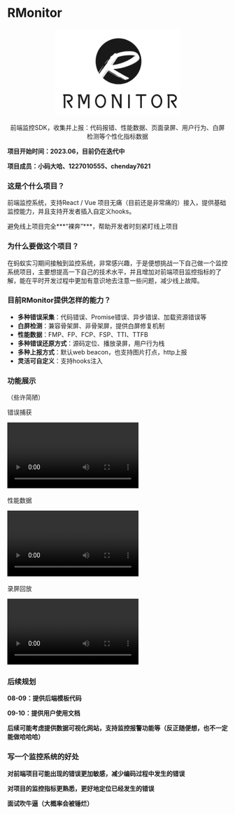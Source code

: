 # RMonitor


<div align="center">
    <img src="./public/logo.png" alt="rmonitor-logo" height="">
    </a>
    <p>前端监控SDK，收集并上报：代码报错、性能数据、页面录屏、用户行为、白屏检测等个性化指标数据</p></div>



**项目开始时间：2023.06，目前仍在迭代中**

**项目成员：小码大哈、1227010555、chenday7621**

### 这是个什么项目？

前端监控系统，支持React / Vue 项目无痛（目前还是非常痛的）接入，提供基础监控能力，并且支持开发者插入自定义hooks。

避免线上项目完全***“裸奔”***，帮助开发者时刻紧盯线上项目

### 为什么要做这个项目？

在蚂蚁实习期间接触到监控系统，非常感兴趣，于是便想挑战一下自己做一个监控系统项目，主要想提高一下自己的技术水平，并且增加对前端项目监控指标的了解，能在平时开发过程中更加有意识地去注意一些问题，减少线上故障。

### 目前RMonitor提供怎样的能力？

* **多种错误采集**：代码错误、Promise错误、异步错误、加载资源错误等
* **白屏检测**：兼容骨架屏、非骨架屏，提供白屏修复机制
* **性能数据**：FMP、FP、FCP、FSP、TTI、TTFB
* **多种错误还原方式**：源码定位、播放录屏，用户行为栈
* **多种上报方式**：默认web beacon，也支持图片打点，http上报
* **灵活可自定义**：支持hooks注入

### 功能展示

（些许简陋）

错误捕获


<video src="./public/errorCatch.mp4" controls loop>
  你的浏览器不支持 <code>video</code> 标签。
</video>

性能数据

<video src="./public/performance.mp4" controls loop>
  你的浏览器不支持 <code>video</code> 标签。
</video>

录屏回放

<video src="./public/errorReplay.mp4" controls loop>
  你的浏览器不支持 <code>video</code> 标签。
</video>


### 后续规划

**08-09：提供后端模板代码**

**09-10：提供用户使用文档**

**后续可能考虑提供数据可视化网站，支持监控报警功能等（反正随便想，也不一定能做哈哈哈）**

### 写一个监控系统的好处

**对前端项目可能出现的错误更加敏感，减少编码过程中发生的错误**

**对项目的监控指标更熟悉，更好地定位已经发生的错误**

**面试吹牛逼（大概率会被锤烂）**
